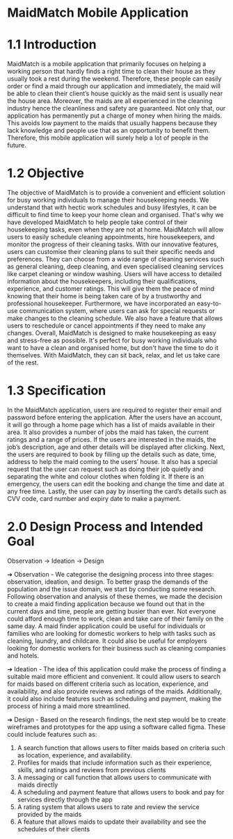 # MaidMatch Mobile Application
 
# 1.1 Introduction 
MaidMatch is a mobile application that primarily focuses on helping a working person that hardly finds a right time to clean their house as they usually took a rest during the weekend. Therefore, these people can easily order or find a maid through our application and immediately, the maid will be able to clean their client’s house quickly as the maid sent is usually near the house area. Moreover, the maids are all experienced in the cleaning industry hence the cleanliness and safety are guaranteed. 
Not only that, our application has permanently put a charge of money when hiring the maids. This avoids low payment to the maids that usually happens because they lack knowledge and people use that as an opportunity to benefit them. Therefore, this mobile application will surely help a lot of people in the future. 

# 1.2 Objective 
The objective of MaidMatch is to provide a convenient and efficient solution for busy working individuals to manage their housekeeping needs. We understand that with hectic work schedules and busy lifestyles, it can be difficult to find time to keep your home clean and organised. That's why we have developed MaidMatch to help people take control of their housekeeping tasks, even when they are not at home. 
MaidMatch will allow users to easily schedule cleaning appointments, hire housekeepers, and monitor the progress of their cleaning tasks. With our innovative features, users can customise their cleaning plans to suit their specific needs and preferences. They can choose from a wide range of cleaning services such as general cleaning, deep cleaning, and even specialised cleaning services like carpet cleaning or window washing. 
Users will have access to detailed information about the housekeepers, including their qualifications, experience, and customer ratings. This will give them the peace of mind knowing that their home is being taken care of by a trustworthy and professional housekeeper. 
Furthermore, we have incorporated an easy-to-use communication system, where users can ask for special requests or make changes to the cleaning schedule. We also have a feature that allows users to reschedule or cancel appointments if they need to make any changes. 
Overall, MaidMatch is designed to make housekeeping as easy and stress-free as possible. It's perfect for busy working individuals who want to have a clean and organised home,
but don't have the time to do it themselves. With MaidMatch, they can sit back, relax, and let us take care of the rest. 

# 1.3 Specification 
In the MaidMatch application, users are required to register their email and password before entering the application. After the users have an account, it will go through a home page which has a list of maids available in their area. It also provides a number of jobs the maid has taken, the current ratings and a range of prices. If the users are interested in the maids, the job’s description, age and other details will be displayed after clicking. Next, the users are required to book by filling up the details such as date, time, address to help the maid coming to the users’ house. It also has a special request that the user can request such as doing their job quietly and separating the white and colour clothes when folding it. If there is an emergency, the users can edit the booking and change the time and date at any free time. Lastly, the user can pay by inserting the card’s details such as CVV code, card number and expiry date to make a payment. 

# 2.0 Design Process and Intended Goal 
Observation → Ideation → Design 

➔ Observation - We categorise the designing process into three stages: observation, ideation, and design. To better grasp the demands of the population and the issue domain, we start by conducting some research. Following observation and analysis of these themes, we made the decision to create a maid finding application because we found out that in the current days and time, people are getting busier than ever. Not everyone could afford enough time to work, clean and take care of their family on the same day. A maid finder application could be useful for individuals or families who are looking for domestic workers to help with tasks such as cleaning, laundry, and childcare. It could also be useful for employers looking for domestic workers for their business such as cleaning companies and hotels. 

➔ Ideation - The idea of this application could make the process of finding a suitable maid more efficient and convenient. It could allow users to search for maids based on different criteria such as location, experience, and availability, and also provide reviews and ratings of the maids. Additionally, it could also include features such as scheduling and payment, making the process of hiring a maid more streamlined. 

➔ Design - Based on the research findings, the next step would be to create wireframes and prototypes for the app using a software called figma. These could include features such as:

1. A search function that allows users to filter maids based on criteria such as location, experience, and availability. 
2. Profiles for maids that include information such as their experience, skills, and ratings and reviews from previous clients 
3. A messaging or call function that allows users to communicate with maids directly
4. A scheduling and payment feature that allows users to book and pay for services directly through the app
5. A rating system that allows users to rate and review the service provided by the maids
6. A feature that allows maids to update their availability and see the schedules of their clients 
